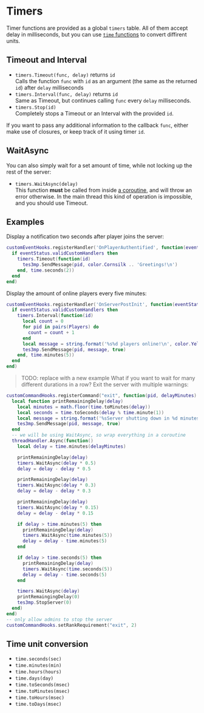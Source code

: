 # Timers

Timer functions are provided as a global `timers` table. All of them accept delay in milliseconds, but you can use [`time` functions](#time-unit-conversions) to convert diffirent units.

## Timeout and Interval

* `timers.Timeout(func, delay)` returns `id`  
  Calls the function `func` with `id` as an argument (the same as the returned `id`) after `delay` milliseconds
* `timers.Interval(func, delay)` returns `id`  
  Same as Timeout, but continues calling `func` every `delay` milliseconds.
* `timers.Stop(id)`  
  Completely stops a Timeout or an Interval with the provided `id`.

If you want to pass any additional information to the callback `func`, either make use of closures, or keep track of it using timer `id`.

## WaitAsync

You can also simply wait for a set amount of time, while not locking up the rest of the server:  
* `timers.WaitAsync(delay)`  
This function **must** be called from inside [a coroutine](Asynchronicity.md), and will throw an error otherwise. In the main thread this kind of operation is impossible, and you should use Timeout.

## Examples

Display a notification two seconds after player joins the server:
```Lua
customEventHooks.registerHandler('OnPlayerAuthentified', function(eventStatus, pid)
  if eventStatus.validCustomHandlers then
    timers.Timeout(function(id)
      tes3mp.SendMessage(pid, color.Cornsilk .. 'Greetings!\n')
    end, time.seconds(2))
  end
end)
```

Display the amount of online players every five minutes:
```Lua
customEventHooks.registerHandler('OnServerPostInit', function(eventStatus)
  if eventStatus.validCustomHandlers then
    timers.Interval(function(id)
      local count = 0
      for pid in pairs(Players) do
        count = count + 1
      end
      local message = string.format('%s%d players online!\n', color.Yellow, count)
      tes3mp.SendMessage(pid, message, true)
    end, time.minutes(5))
  end
end)
```

>TODO: replace with a new example
What if you want to wait for many different durations in a row?
Exit the server with multiple warnings:
```Lua
customCommandHooks.registerCommand("exit", function(pid, delayMinutes)
  local function printRemainingDelay(delay)
    local minutes = math.floor(time.toMinutes(delay))
    local seconds = time.toSeconds(delay % time.minute(1))
    local message = string.format('%sServer shutting down in %d minutes %d seconds!\n', color.DarkRed, minutes, seconds)
    tes3mp.SendMessage(pid, message, true)
  end
  -- we will be using WaitAsync, so wrap everything in a coroutine
  threadHandler.Async(function()
    local delay = time.minutes(delayMinutes)

    printRemainingDelay(delay)
    timers.WaitAsync(delay * 0.5)
    delay = delay - delay * 0.5

    printRemainingDelay(delay)
    timers.WaitAsync(delay * 0.3)
    delay = delay - delay * 0.3

    printRemainingDelay(delay)
    timers.WaitAsync(delay * 0.15)
    delay = delay - delay * 0.15

    if delay > time.minutes(5) then
      printRemainingDelay(delay)
      timers.WaitAsync(time.minutes(5))
      delay = delay - time.minutes(5)
    end

    if delay > time.seconds(5) then
      printRemainingDelay(delay)
      timers.WaitAsync(time.seconds(5))
      delay = delay - time.seconds(5)
    end

    timers.WaitAsync(delay)
    printRemaingingDelay(0)
    tes3mp.StopServer(0)
  end)
end)
-- only allow admins to stop the server
customCommandHooks.setRankRequirement("exit", 2)
```

## Time unit conversion

* `time.seconds(sec)`
* `time.minutes(min)`
* `time.hours(hours)`
* `time.days(day)`
* `time.toSeconds(msec)`
* `time.toMinutes(msec)`
* `time.toHours(msec)`
* `time.toDays(msec)`
